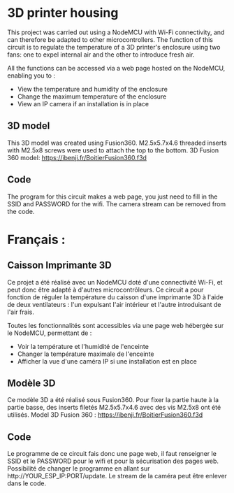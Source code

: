 # 3D printer housing

This project was carried out using a NodeMCU with Wi-Fi connectivity, and can therefore be adapted to other microcontrollers. The function of this circuit is to regulate the temperature of a 3D printer's enclosure using two fans: one to expel internal air and the other to introduce fresh air.

All the functions can be accessed via a web page hosted on the NodeMCU, enabling you to :

- View the temperature and humidity of the enclosure
- Change the maximum temperature of the enclosure
- View an IP camera if an installation is in place

## 3D model

This 3D model was created using Fusion360. M2.5x5.7x4.6 threaded inserts with M2.5x8 screws were used to attach the top to the bottom.
3D Fusion 360 model: https://ibenji.fr/BoitierFusion360.f3d

## Code

The program for this circuit makes a web page, you just need to fill in the SSID and PASSWORD for the wifi. The camera stream can be removed from the code.


# Français :

## Caisson Imprimante 3D

Ce projet a été réalisé avec un NodeMCU doté d'une connectivité Wi-Fi, et peut donc être adapté à d'autres microcontrôleurs. Ce circuit a pour fonction de réguler la température du caisson d'une imprimante 3D à l'aide de deux ventilateurs : l'un expulsant l'air intérieur et l'autre introduisant de l'air frais.

Toutes les fonctionnalités sont accessibles via une page web hébergée sur le NodeMCU, permettant de :

- Voir la température et l'humidité de l'enceinte
- Changer la température maximale de l'enceinte
- Afficher la vue d'une caméra IP si une installation est en place

## Modèle 3D

Ce modèle 3D a été réalisé sous Fusion360. Pour fixer la partie haute à la partie basse, des inserts filetés M2.5x5.7x4.6 avec des vis M2.5x8 ont été utilisés.
Model 3D Fusion 360 : https://ibenji.fr/BoitierFusion360.f3d

## Code

Le programme de ce circuit fais donc une page web, il faut renseigner le SSID et le PASSWORD pour le wifi et pour la sécurisation des pages web. Possibilité de changer le programme en allant sur http://YOUR_ESP_IP:PORT/update. Le stream de la caméra peut être enlever dans le code.
